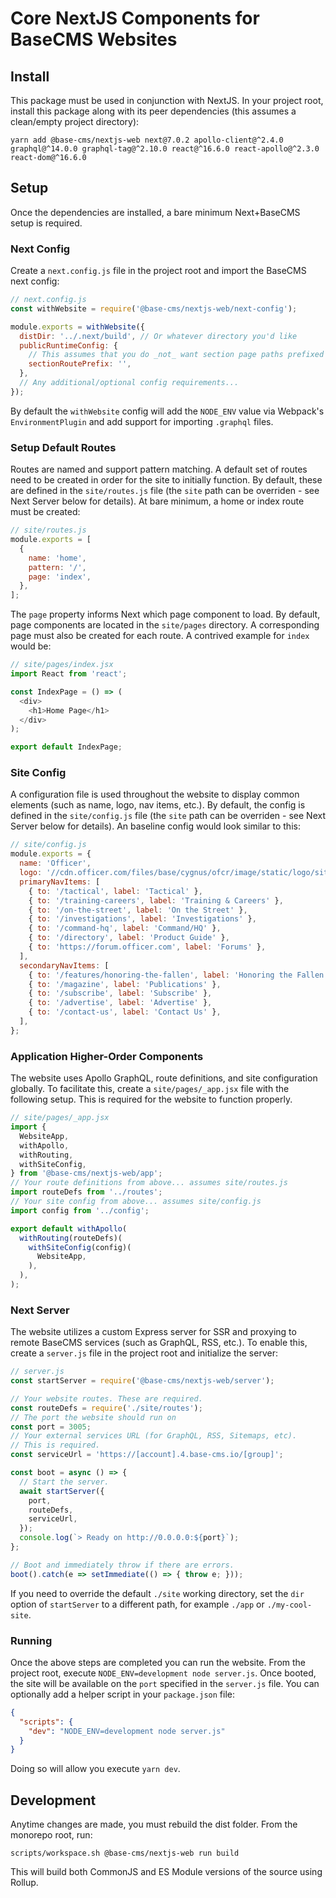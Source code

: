 # Core NextJS Components for BaseCMS Websites

## Install
This package must be used in conjunction with NextJS. In your project root, install this package along with its peer dependencies (this assumes a clean/empty project directory):
```
yarn add @base-cms/nextjs-web next@7.0.2 apollo-client@^2.4.0 graphql@^14.0.0 graphql-tag@^2.10.0 react@^16.6.0 react-apollo@^2.3.0 react-dom@^16.6.0
```

## Setup
Once the dependencies are installed, a bare minimum Next+BaseCMS setup is required.

### Next Config
Create a `next.config.js` file in the project root and import the BaseCMS next config:
```js
// next.config.js
const withWebsite = require('@base-cms/nextjs-web/next-config');

module.exports = withWebsite({
  distDir: '../.next/build', // Or whatever directory you'd like
  publicRuntimeConfig: {
    // This assumes that you do _not_ want section page paths prefixed with `/section`. Omit this to preserve `/section` prefixing.
    sectionRoutePrefix: '',
  },
  // Any additional/optional config requirements...
});

```
By default the `withWebsite` config will add the `NODE_ENV` value via Webpack's `EnvironmentPlugin` and add support for importing `.graphql` files.

### Setup Default Routes
Routes are named and support pattern matching. A default set of routes need to be created in order for the site to initially function. By default, these are defined in the `site/routes.js` file (the `site` path can be overriden - see Next Server below for details). At bare minimum, a home or index route must be created:
```js
// site/routes.js
module.exports = [
  {
    name: 'home',
    pattern: '/',
    page: 'index',
  },
];
```
The `page` property informs Next which page component to load. By default, page components are located in the `site/pages` directory. A corresponding page must also be created for each route. A contrived example for `index` would be:
```js
// site/pages/index.jsx
import React from 'react';

const IndexPage = () => (
  <div>
    <h1>Home Page</h1>
  </div>
);

export default IndexPage;
```
### Site Config
A configuration file is used throughout the website to display common elements (such as name, logo, nav items, etc.). By default, the config is defined in the `site/config.js` file (the `site` path can be overriden - see Next Server below for details). An baseline config would look similar to this:
```js
// site/config.js
module.exports = {
  name: 'Officer',
  logo: '//cdn.officer.com/files/base/cygnus/ofcr/image/static/logo/site_logo.png',
  primaryNavItems: [
    { to: '/tactical', label: 'Tactical' },
    { to: '/training-careers', label: 'Training & Careers' },
    { to: '/on-the-street', label: 'On the Street' },
    { to: '/investigations', label: 'Investigations' },
    { to: '/command-hq', label: 'Command/HQ' },
    { to: '/directory', label: 'Product Guide' },
    { to: 'https://forum.officer.com', label: 'Forums' },
  ],
  secondaryNavItems: [
    { to: '/features/honoring-the-fallen', label: 'Honoring the Fallen' },
    { to: '/magazine', label: 'Publications' },
    { to: '/subscribe', label: 'Subscribe' },
    { to: '/advertise', label: 'Advertise' },
    { to: '/contact-us', label: 'Contact Us' },
  ],
};

```

### Application Higher-Order Components
The website uses Apollo GraphQL, route definitions, and site configuration globally. To facilitate this, create a `site/pages/_app.jsx` file with the following setup. This is required for the website to function properly.
```js
// site/pages/_app.jsx
import {
  WebsiteApp,
  withApollo,
  withRouting,
  withSiteConfig,
} from '@base-cms/nextjs-web/app';
// Your route definitions from above... assumes site/routes.js
import routeDefs from '../routes';
// Your site config from above... assumes site/config.js
import config from '../config';

export default withApollo(
  withRouting(routeDefs)(
    withSiteConfig(config)(
      WebsiteApp,
    ),
  ),
);
```

### Next Server
The website utilizes a custom Express server for SSR and proxying to remote BaseCMS services (such as GraphQL, RSS, etc.). To enable this, create a `server.js` file in the project root and initialize the server:
```js
// server.js
const startServer = require('@base-cms/nextjs-web/server');

// Your website routes. These are required.
const routeDefs = require('./site/routes');
// The port the website should run on
const port = 3005;
// Your external services URL (for GraphQL, RSS, Sitemaps, etc).
// This is required.
const serviceUrl = 'https://[account].4.base-cms.io/[group]';

const boot = async () => {
  // Start the server.
  await startServer({
    port,
    routeDefs,
    serviceUrl,
  });
  console.log(`> Ready on http://0.0.0.0:${port}`);
};

// Boot and immediately throw if there are errors.
boot().catch(e => setImmediate(() => { throw e; }));
```
If you need to override the default `./site` working directory, set the `dir` option of `startServer` to a different path, for example `./app` or `./my-cool-site`.

### Running
Once the above steps are completed you can run the website. From the project root, execute `NODE_ENV=development node server.js`. Once booted, the site will be available on the `port` specified in the `server.js` file. You can optionally add a helper script in your `package.json` file:
```json
{
  "scripts": {
    "dev": "NODE_ENV=development node server.js"
  }
}
```
Doing so will allow you execute `yarn dev`.

## Development
Anytime changes are made, you must rebuild the dist folder. From the monorepo root, run:
```
scripts/workspace.sh @base-cms/nextjs-web run build
```
This will build both CommonJS and ES Module versions of the source using Rollup.
